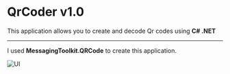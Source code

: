 # QrCoder v1.0
This application allows you to create and decode Qr codes using **С# .NET** 
____
I used **MessagingToolkit.QRCode** to create this application.

![UI](https://i.imgur.com/DOR77ce.jpeg)
